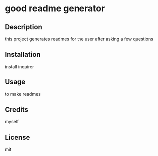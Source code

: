 # good readme generator

## Description

this project generates readmes for the user after asking a few questions

## Installation

install inquirer

## Usage

to make readmes

## Credits

myself

## License

mit
